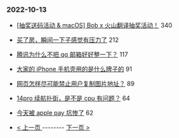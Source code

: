### 2022-10-13 
- [[抽奖送码活动 & macOS] Bob x 火山翻译抽奖活动！](https://www.v2ex.com/t/886485) 340
- [买了房，瞬间一下子感觉有压力了](https://www.v2ex.com/t/886535) 212
- [腾讯为什么不把 qq 邮箱好好整一下？](https://www.v2ex.com/t/886502) 117
- [大家的 iPhone 手机壳用的是什么牌子的](https://www.v2ex.com/t/886614) 91
- [网页怎样尽可能禁止用户复制图片地址？](https://www.v2ex.com/t/886546) 89
- [14pro 续航扑街，是不是 cpu 有问题？](https://www.v2ex.com/t/886566) 64
- [今天被 apple pay 坑惨了](https://www.v2ex.com/t/886487) 62 

- [ < 上一页 ](https://github.com/able8/v2ex-hot-record/blob/master/2022-10-12.md) -------- [ 下一页 > ](https://github.com/able8/v2ex-hot-record/blob/master/2022-10-14.md)